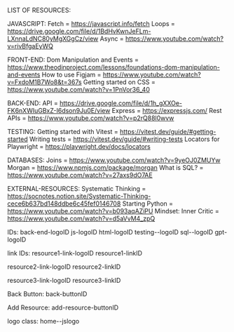 LIST OF RESOURCES:

JAVASCRIPT:
Fetch = https://javascript.info/fetch
Loops = https://drive.google.com/file/d/1BdHvKwnJeFLm-LXnnaLdNC80yMgXGgCz/view
Async = https://www.youtube.com/watch?v=rivBfgaEyWQ

FRONT-END:
Dom Manipulation and Events = https://www.theodinproject.com/lessons/foundations-dom-manipulation-and-events
How to use Figjam = https://www.youtube.com/watch?v=FxdoM1B7Wo8&t=367s
Getting started on CSS = https://www.youtube.com/watch?v=1PnVor36_40

BACK-END:
API = https://drive.google.com/file/d/1h_gXXOe-FK6nXWIuGBxZ-I6dson9Ju0E/view
Express = https://expressjs.com/
Rest APIs = https://www.youtube.com/watch?v=p2rQ88l0wvw

TESTING:
Getting started with Vitest = https://vitest.dev/guide/#getting-started
Writing tests = https://vitest.dev/guide/#writing-tests
Locators for Playwright = https://playwright.dev/docs/locators

DATABASES:
Joins = https://www.youtube.com/watch?v=9yeOJ0ZMUYw
Morgan = https://www.npmjs.com/package/morgan
What is SQL? = https://www.youtube.com/watch?v=27axs9dO7AE

EXTERNAL-RESOURCES:
Systematic Thinking = https://socnotes.notion.site/Systematic-Thinking-cece6b637bd148ddbe6c45fef0146708
Starting Python = https://www.youtube.com/watch?v=b093aqAZiPU
Mindset: Inner Critic = https://www.youtube.com/watch?v=d5aVvM4_zpQ

IDs:
back-end-logoID
js-logoID
html-logoID
testing--logoID
sql--logoID
gpt-logoID

link IDs:
resource1-link-logoID
resource1-linkID

resource2-link-logoID
resource2-linkID

resource3-link-logoID
resource3-linkID

Back Button:
back-buttonID

Add Resource:
add-resource-buttonID

logo class:
home--jslogo
